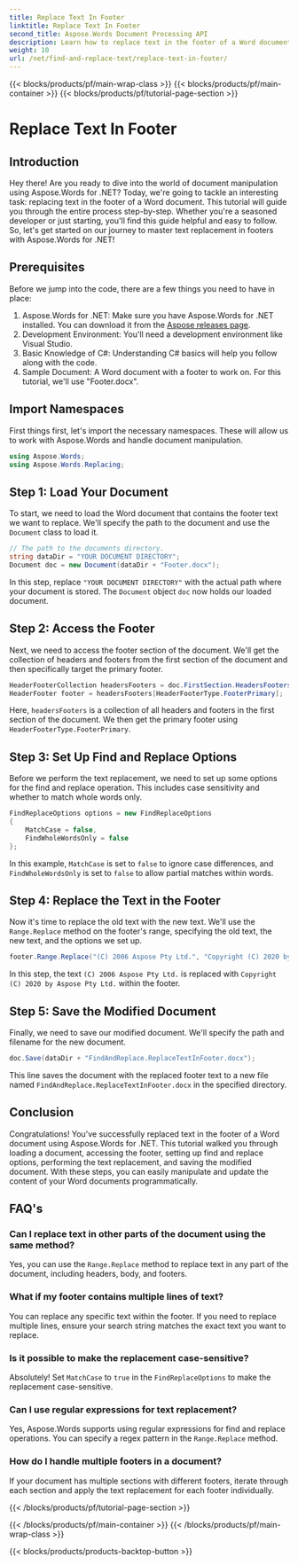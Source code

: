 ```yaml
---
title: Replace Text In Footer
linktitle: Replace Text In Footer
second_title: Aspose.Words Document Processing API
description: Learn how to replace text in the footer of a Word document using Aspose.Words for .NET. Follow this guide to master text replacement with detailed examples.
weight: 10
url: /net/find-and-replace-text/replace-text-in-footer/
---
```


{{< blocks/products/pf/main-wrap-class >}}
{{< blocks/products/pf/main-container >}}
{{< blocks/products/pf/tutorial-page-section >}}

# Replace Text In Footer

## Introduction

Hey there! Are you ready to dive into the world of document manipulation using Aspose.Words for .NET? Today, we're going to tackle an interesting task: replacing text in the footer of a Word document. This tutorial will guide you through the entire process step-by-step. Whether you're a seasoned developer or just starting, you'll find this guide helpful and easy to follow. So, let's get started on our journey to master text replacement in footers with Aspose.Words for .NET!

## Prerequisites

Before we jump into the code, there are a few things you need to have in place:

1. Aspose.Words for .NET: Make sure you have Aspose.Words for .NET installed. You can download it from the [Aspose releases page](https://releases.aspose.com/words/net/).
2. Development Environment: You'll need a development environment like Visual Studio.
3. Basic Knowledge of C#: Understanding C# basics will help you follow along with the code.
4. Sample Document: A Word document with a footer to work on. For this tutorial, we'll use "Footer.docx".

## Import Namespaces

First things first, let's import the necessary namespaces. These will allow us to work with Aspose.Words and handle document manipulation.

```csharp
using Aspose.Words;
using Aspose.Words.Replacing;
```

## Step 1: Load Your Document

To start, we need to load the Word document that contains the footer text we want to replace. We'll specify the path to the document and use the `Document` class to load it.

```csharp
// The path to the documents directory.
string dataDir = "YOUR DOCUMENT DIRECTORY";
Document doc = new Document(dataDir + "Footer.docx");
```

In this step, replace `"YOUR DOCUMENT DIRECTORY"` with the actual path where your document is stored. The `Document` object `doc` now holds our loaded document.

## Step 2: Access the Footer

Next, we need to access the footer section of the document. We'll get the collection of headers and footers from the first section of the document and then specifically target the primary footer.

```csharp
HeaderFooterCollection headersFooters = doc.FirstSection.HeadersFooters;
HeaderFooter footer = headersFooters[HeaderFooterType.FooterPrimary];
```

Here, `headersFooters` is a collection of all headers and footers in the first section of the document. We then get the primary footer using `HeaderFooterType.FooterPrimary`.

## Step 3: Set Up Find and Replace Options

Before we perform the text replacement, we need to set up some options for the find and replace operation. This includes case sensitivity and whether to match whole words only.

```csharp
FindReplaceOptions options = new FindReplaceOptions
{
    MatchCase = false,
    FindWholeWordsOnly = false
};
```

In this example, `MatchCase` is set to `false` to ignore case differences, and `FindWholeWordsOnly` is set to `false` to allow partial matches within words.

## Step 4: Replace the Text in the Footer

Now it's time to replace the old text with the new text. We'll use the `Range.Replace` method on the footer's range, specifying the old text, the new text, and the options we set up.

```csharp
footer.Range.Replace("(C) 2006 Aspose Pty Ltd.", "Copyright (C) 2020 by Aspose Pty Ltd.", options);
```

In this step, the text `(C) 2006 Aspose Pty Ltd.` is replaced with `Copyright (C) 2020 by Aspose Pty Ltd.` within the footer.

## Step 5: Save the Modified Document

Finally, we need to save our modified document. We'll specify the path and filename for the new document.

```csharp
doc.Save(dataDir + "FindAndReplace.ReplaceTextInFooter.docx");
```

This line saves the document with the replaced footer text to a new file named `FindAndReplace.ReplaceTextInFooter.docx` in the specified directory.

## Conclusion

Congratulations! You've successfully replaced text in the footer of a Word document using Aspose.Words for .NET. This tutorial walked you through loading a document, accessing the footer, setting up find and replace options, performing the text replacement, and saving the modified document. With these steps, you can easily manipulate and update the content of your Word documents programmatically.

## FAQ's

### Can I replace text in other parts of the document using the same method?
Yes, you can use the `Range.Replace` method to replace text in any part of the document, including headers, body, and footers.

### What if my footer contains multiple lines of text?
You can replace any specific text within the footer. If you need to replace multiple lines, ensure your search string matches the exact text you want to replace.

### Is it possible to make the replacement case-sensitive?
Absolutely! Set `MatchCase` to `true` in the `FindReplaceOptions` to make the replacement case-sensitive.

### Can I use regular expressions for text replacement?
Yes, Aspose.Words supports using regular expressions for find and replace operations. You can specify a regex pattern in the `Range.Replace` method.

### How do I handle multiple footers in a document?
If your document has multiple sections with different footers, iterate through each section and apply the text replacement for each footer individually.

{{< /blocks/products/pf/tutorial-page-section >}}

{{< /blocks/products/pf/main-container >}}
{{< /blocks/products/pf/main-wrap-class >}}

{{< blocks/products/products-backtop-button >}}
